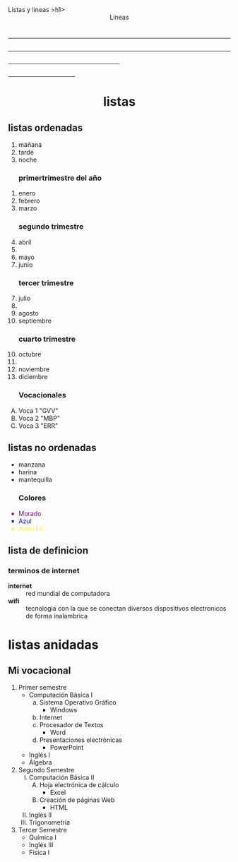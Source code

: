<html>
<head>
<tiltle> Listas y lineas </title>
</head>
<body>
>h1><center>Lineas</center><h1>
<hr>
<hr size="5" color="green">
<hr width="50%" align="left">
<hr size="10" color="pink" width=30%" algn="rigth">

<h1><center> listas</center></h1>
<h2> listas ordenadas</h2> 
<ol>
<li>mañana</li>
<li>tarde</li>
<li>noche</li>
</ol>

<ol><h3> primertrimestre del año</h3>
<li> enero</li>
<li>febrero</li>
<li>marzo</li>
</ol>

<ol><h3> segundo trimestre </h3>
<li value="4"> abril <li>
<li>mayo</li>
<li>junio</li>
</ol>

<ol><h3> tercer trimestre </h3>
<li value="7"> julio <li>
<li>agosto</li>
<li>septiembre</li>
</ol>

<ol><h3> cuarto trimestre </h3>
<li value="10"> octubre<li>
<li>noviembre</li>
<li>diciembre</li>
</ol>

<ol type="A"><h3> Vocacionales</h3>
<li>Voca 1 "GVV"</li>
<li>Voca 2 "MBP"</li>
<li> Voca 3 "ERR"</li>
</ol>

<h2> listas no ordenadas </h2>
<ul>
<li>manzana</li>
<li>harina</li>
<li>mantequilla</li>
</ul>

<ul type="square"><h3>Colores</h3>
<font color="purple"><li>Morado</li></font>
<font color="ligth blue"><li>Azul</li></font>
<font color= "yellow"><li>Amarillo</li></font>
</ul>

<h2> lista de definicion</h2>

<dl><h3>terminos de internet</h3>

<dt><b>internet</dt></b>
<dd> red mundial de computadora<dd>
<dt><b> wifi</dt></b>
<dd> tecnologia con la que se conectan diversos dispositivos electronicos de forma inalambrica</dd>
</dl>

<h1> listas anidadas</h1>
<h2>Mi vocacional</h2>
  <ol>
    <li>Primer semestre
      <ul>
        <li>Computación Básica I
          <ol type="a">
            <li>Sistema Operativo Gráfico
              <ul>
                <li>Windows</li>
              </ul>
            </li>
            <li>Internet</li>
            <li>Procesador de Textos
              <ul>
                <li>Word</li>
              </ul>
            </li>
            <li>Presentaciones electrónicas
              <ul>
                <li>PowerPoint</li>
              </ul>
            </li>
          </ol>
        </li>
        <li>Inglés I</li>
        <li>Álgebra</li>
      </ul>
    </li>
    <li>Segundo Semestre
      <ol type="I">
        <li>Computación Básica II
          <ol type="A">
            <li>Hoja electrónica de cálculo
              <ul>
                <li>Excel</li>
              </ul>
            </li>
            <li>Creación de páginas Web
              <ul>
                <li>HTML</li>
              </ul>
            </li>
          </ol>
        </li>
        <li>Inglés II</li>
        <li>Trigonometría</li>
      </ol>
    </li>
    <li>Tercer Semestre
      <ul>
        <li>Química I</li>
        <li>Inglés III</li>
        <li>Física I</li>
      </ul>
    </li>
  </ol>


</body>
</html>
